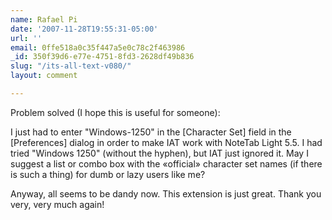 ```yaml
---
name: Rafael Pi
date: '2007-11-28T19:55:31-05:00'
url: ''
email: 0ffe518a0c35f447a5e0c78c2f463986
_id: 350f39d6-e77e-4751-8fd3-2628df49b836
slug: "/its-all-text-v080/"
layout: comment

---
```


Problem solved (I hope this is useful for someone):

I just had to enter "Windows-1250" in the [Character Set] field in the [Preferences] dialog in order to make IAT work with NoteTab Light 5.5. I had tried "Windows 1250" (without the hyphen), but IAT just ignored it. May I suggest a list or combo box with the «official» character set names (if there is such a thing) for dumb or lazy users like me?

Anyway, all seems to be dandy now. This extension is just great. Thank you very, very much again!
